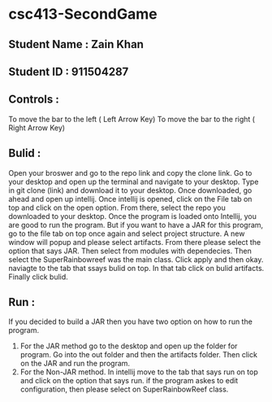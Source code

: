 # csc413-SecondGame

## Student Name : Zain Khan
## Student ID : 911504287
## Controls :
  To move the bar to the left ( Left Arrow Key)
  To move the bar to the right ( Right Arrow Key)
## Bulid : 
Open your broswer and go to the repo link and copy the clone link. Go to your desktop and open up the terminal and navigate to your desktop. Type in git clone (link) and download it to your desktop. Once downloaded, go ahead and open up intellij. Once intellij is opened, click on the File tab on top and click on the open option. From there, select the repo you downloaded to your desktop. Once the program is loaded onto Intellij, you are good to run the program. But if you want to have a JAR for this program, go to the file tab on top once again and select project structure. A new window will popup and please select artifacts. From there please select the option that says JAR. Then select from modules with dependecies. Then select the SuperRainbowreef was the main class. Click apply and then okay. naviagte to the tab that ssays bulid on top. In that tab click on bulid artifacts. Finally click bulid.
  
  
## Run :
   If you decided to build a JAR then you have two option on how to run the program. 
   1. For the JAR method go to the desktop and open up the folder for program. Go into the out folder and then the artifacts folder. Then click on the JAR and run the program.
   2. For the Non-JAR method. In intellij move to the tab that says run on top and click on the option that says run. if the program askes to edit configuration, then please select on SuperRainbowReef class. 

